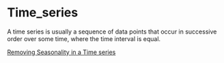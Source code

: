 # Time_series
A time series is usually a sequence of data points that occur in successive order over some time, where the time interval is equal.

[Removing Seasonality in a Time series](https://sirwilliam254.github.io/Time_series----Python-R----/DEseasonalizing_py.html)
